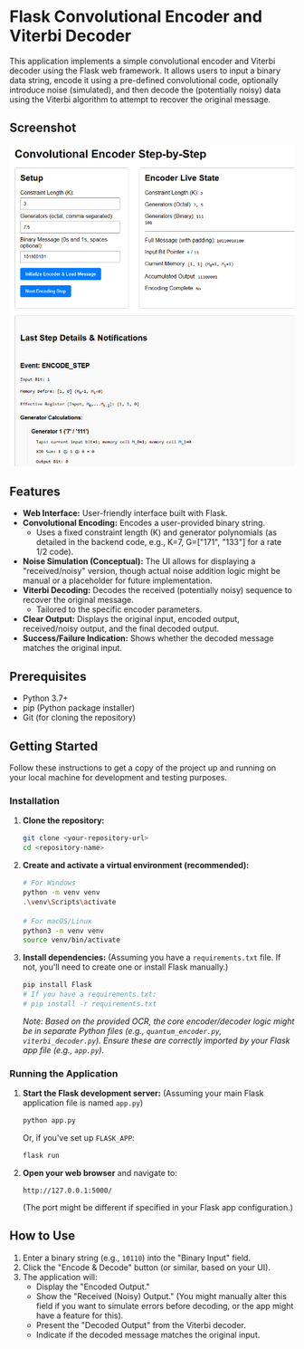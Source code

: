# Flask Convolutional Encoder and Viterbi Decoder

This application implements a simple convolutional encoder and Viterbi decoder using the Flask web framework. It allows users to input a binary data string, encode it using a pre-defined convolutional code, optionally introduce noise (simulated), and then decode the (potentially noisy) data using the Viterbi algorithm to attempt to recover the original message.

## Screenshot

![App Screenshot](ScreenShotApp.PNG)

## Features

*   **Web Interface:** User-friendly interface built with Flask.
*   **Convolutional Encoding:** Encodes a user-provided binary string.
    *   Uses a fixed constraint length (K) and generator polynomials (as detailed in the backend code, e.g., K=7, G=["171", "133"] for a rate 1/2 code).
*   **Noise Simulation (Conceptual):** The UI allows for displaying a "received/noisy" version, though actual noise addition logic might be manual or a placeholder for future implementation.
*   **Viterbi Decoding:** Decodes the received (potentially noisy) sequence to recover the original message.
    *   Tailored to the specific encoder parameters.
*   **Clear Output:** Displays the original input, encoded output, received/noisy output, and the final decoded output.
*   **Success/Failure Indication:** Shows whether the decoded message matches the original input.

## Prerequisites

*   Python 3.7+
*   pip (Python package installer)
*   Git (for cloning the repository)

## Getting Started

Follow these instructions to get a copy of the project up and running on your local machine for development and testing purposes.

### Installation

1.  **Clone the repository:**
    ```bash
    git clone <your-repository-url>
    cd <repository-name>
    ```

2.  **Create and activate a virtual environment (recommended):**
    ```bash
    # For Windows
    python -m venv venv
    .\venv\Scripts\activate

    # For macOS/Linux
    python3 -m venv venv
    source venv/bin/activate
    ```

3.  **Install dependencies:**
    (Assuming you have a `requirements.txt` file. If not, you'll need to create one or install Flask manually.)
    ```bash
    pip install Flask
    # If you have a requirements.txt:
    # pip install -r requirements.txt
    ```
    *Note: Based on the provided OCR, the core encoder/decoder logic might be in separate Python files (e.g., `quantum_encoder.py`, `viterbi_decoder.py`). Ensure these are correctly imported by your Flask app file (e.g., `app.py`).*

### Running the Application

1.  **Start the Flask development server:**
    (Assuming your main Flask application file is named `app.py`)
    ```bash
    python app.py
    ```
    Or, if you've set up `FLASK_APP`:
    ```bash
    flask run
    ```

2.  **Open your web browser** and navigate to:
    ```
    http://127.0.0.1:5000/
    ```
    (The port might be different if specified in your Flask app configuration.)

## How to Use

1.  Enter a binary string (e.g., `10110`) into the "Binary Input" field.
2.  Click the "Encode & Decode" button (or similar, based on your UI).
3.  The application will:
    *   Display the "Encoded Output."
    *   Show the "Received (Noisy) Output." (You might manually alter this field if you want to simulate errors before decoding, or the app might have a feature for this).
    *   Present the "Decoded Output" from the Viterbi decoder.
    *   Indicate if the decoded message matches the original input.